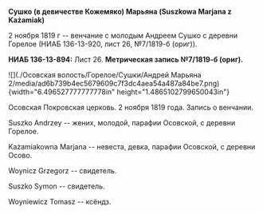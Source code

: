 **Сушко (в девичестве Кожемяко) Марьяна (Suszkowa Marjana z Kаżаmiak)**

2 ноября 1819 г -- венчание с молодым Андреем Сушко с деревни Горелое
(НИАБ 136-13-920, лист 26, №7/1819-б (ориг)).

**НИАБ 136-13-894:** Лист 26. **Метрическая запись №7/1819-б (ориг).**

![](./Осовская волость/Горелое/Сушки/Андрей Марьяна 2/media/ad6b739b4ec5679609c7f3dc4aea54a487a84be7.png){width="6.496527777777778in"
height="1.4865102799650043in"}

Осовская Покровская церковь. 2 ноября 1819 года. Запись о венчании.

Suszko Andrzey -- жених, молодой, парафии Осовской, с деревни Горелое.

Każamiakowna Marjana -- невеста, девка, парафии Осовской, с деревни
Осово.

Woynicz Grzegorz -- свидетель.

Suszko Symon -- свидетель.

Woyniewicz Tomasz -- ксёндз.
